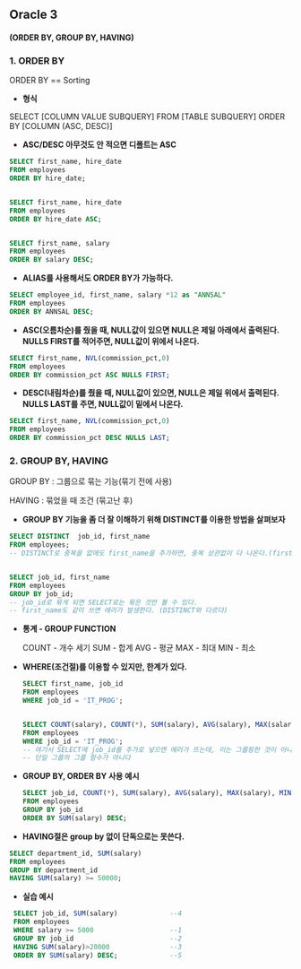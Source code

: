 ## Oracle 3

#### (ORDER BY, GROUP BY, HAVING)

### 1. ORDER BY

ORDER BY == Sorting

- **형식** 

SELECT [COLUMN VALUE SUBQUERY]
FROM [TABLE SUBQUERY] 
ORDER BY [COLUMN (ASC, DESC)]



- **ASC/DESC 아무것도 안 적으면 디폴트는 ASC**

```sql
SELECT first_name, hire_date
FROM employees
ORDER BY hire_date;


SELECT first_name, hire_date
FROM employees
ORDER BY hire_date ASC;


SELECT first_name, salary
FROM employees
ORDER BY salary DESC;
```



- **ALIAS를 사용해서도 ORDER BY가 가능하다.**

```sql
SELECT employee_id, first_name, salary *12 as "ANNSAL"
FROM employees
ORDER BY ANNSAL DESC;
```



- **ASC(오름차순)를 줬을 때, NULL값이 있으면 NULL은 제일 아래에서 출력된다.**
  **NULLS FIRST를 적어주면, NULL값이 위에서 나온다.** 

```sql
SELECT first_name, NVL(commission_pct,0)
FROM employees
ORDER BY commission_pct ASC NULLS FIRST;
```



- **DESC(내림차순)를 줬을 때, NULL값이 있으면, NULL은 제일 위에서 출력된다.**
  **NULLS LAST를 주면, NULL값이 밑에서 나온다.**

```sql
SELECT first_name, NVL(commission_pct,0)
FROM employees
ORDER BY commission_pct DESC NULLS LAST;
```



### 2. GROUP BY, HAVING

GROUP BY : 그룹으로 묶는 기능(묶기 전에 사용)

HAVING : 묶었을 때 조건 (묶고난 후)

- **GROUP BY 기능을 좀 더 잘 이해하기 위해 DISTINCT를 이용한 방법을 살펴보자** 

```sql
SELECT DISTINCT  job_id, first_name
FROM employees;
-- DISTINCT로 중복을 없애도 first_name을 추가하면, 중복 상관없이 다 나온다.(first_name에 맞춰)


SELECT job_id, first_name
FROM employees
GROUP BY job_id;
-- job_id로 묶게 되면 SELECT로는 묶은 것만 볼 수 있다. 
-- first_name도 같이 쓰면 에러가 발생한다. (DISTINCT와 다르다)
```



- **통계 - GROUP FUNCTION**

  COUNT - 개수 세기
  SUM - 합계
  AVG - 평균
  MAX - 최대
  MIN - 최소



- **WHERE(조건절)를 이용할 수 있지만, 한계가 있다.** 

  ```sql
  SELECT first_name, job_id
  FROM employees
  WHERE job_id = 'IT_PROG';
  
  
  SELECT COUNT(salary), COUNT(*), SUM(salary), AVG(salary), MAX(salary), MIN(salary) min
  FROM employees
  WHERE job_id = 'IT_PROG';
  -- 여기서 SELECT에 job_id를 추가로 넣으면 에러가 뜨는데, 이는 그룹핑한 것이 아니라, 조건에 맞는 데이터들을 단순 통계를 낸 것이라 에러가 난다.
  -- 단일 그룹의 그룹 함수가 아니다
  ```

  

- **GROUP BY, ORDER BY 사용 예시** 

  ```sql
  SELECT job_id, COUNT(*), SUM(salary), AVG(salary), MAX(salary), MIN(salary)
  FROM employees
  GROUP BY job_id
  ORDER BY SUM(salary) DESC; 
  ```



- **HAVING절은 group by 없이 단독으로는 못쓴다.**

```sql
SELECT department_id, SUM(salary)
FROM employees
GROUP BY department_id 
HAVING SUM(salary) >= 50000;
```



- **실습 예시** 

```sql
 SELECT job_id, SUM(salary)     	    --4
 FROM employees
 WHERE salary >= 5000                	--1
 GROUP BY job_id                        --2
 HAVING SUM(salary)>20000         		--3
 ORDER BY SUM(salary) DESC;    			--5
```




